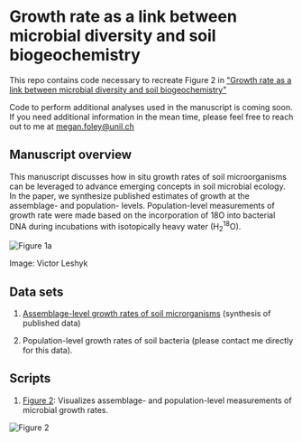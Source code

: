 # Growth rate as a link between microbial diversity and soil biogeochemistry

This repo contains code necessary to recreate Figure 2 in ["Growth rate as a link between microbial diversity and soil biogeochemistry"](https://doi.org/10.1038/s41559-024-02520-7) 

Code to perform additional analyses used in the manuscript is coming soon. If you need additional information in the mean time, please feel free to reach out to me at [megan.foley@unil.ch](megan.foley@unil.ch) 

## Manuscript overview

This manuscript discusses how in situ growth rates of soil microorganisms can be leveraged to advance emerging concepts in soil microbial ecology. In the paper, we synthesize published estimates of growth at the assemblage- and population- levels. Population-level measurements of growth rate were made based on the incorporation of 18</sup>O into bacterial DNA during incubations with isotopically heavy water (H<sub>2</sub><sup>18</sup>O).

![Figure 1a](https://github.com/user-attachments/assets/e6124fdf-5282-4413-8007-a07aa19feb3d)

Image: Victor Leshyk

## Data sets

1. [Assemblage-level growth rates of soil microrganisms](https://github.com/mmf289/Growth-rate-as-a-link-between-microbial-diversity-and-soil-biogeochemistry/blob/main/docs/Supplementary%20dataset%201.csv)  (synthesis of published data)

2. Population-level growth rates of soil bacteria (please contact me directly for this data).

## Scripts  

1. [Figure 2](https://htmlpreview.github.io/?https://github.com/mmf289/Microbial-growth-in-soil/blob/main/docs/Figure-2-markdown.knit.html): Visualizes assemblage- and population-level measurements of microbial growth rates.

![Figure 2](https://github.com/user-attachments/assets/8ae77bf9-0d59-48ef-9932-0e33c525f9aa)


